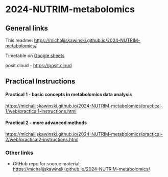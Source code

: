 # 2024-NUTRIM-metabolomics

## General links

This readme: https://michaljjskawinski.github.io/2024-NUTRIM-metabolomics/

Timetable on [Google sheets](https://docs.google.com/spreadsheets/u/0/d/1mt0nUgz8h7Lax0L2wGjKzeZomPlQbVFaPmd1gahLUqA/edit?usp=sharing&pli=1)

posit.cloud - https://posit.cloud



## Practical Instructions

#### Practical 1 - basic concepts in metabolomics data analysis 

https://michaljjskawinski.github.io/2024-NUTRIM-metabolomics/practical-1/web/practical1-instructions.html

#### Practical 2 - more advanced methods

https://michaljjskawinski.github.io/2024-NUTRIM-metabolomics/practical-2/web/practical2-instructions.html


### Other links

- GitHub repo for source material: https://michaljjskawinski.github.io/2024-NUTRIM-metabolomics/

